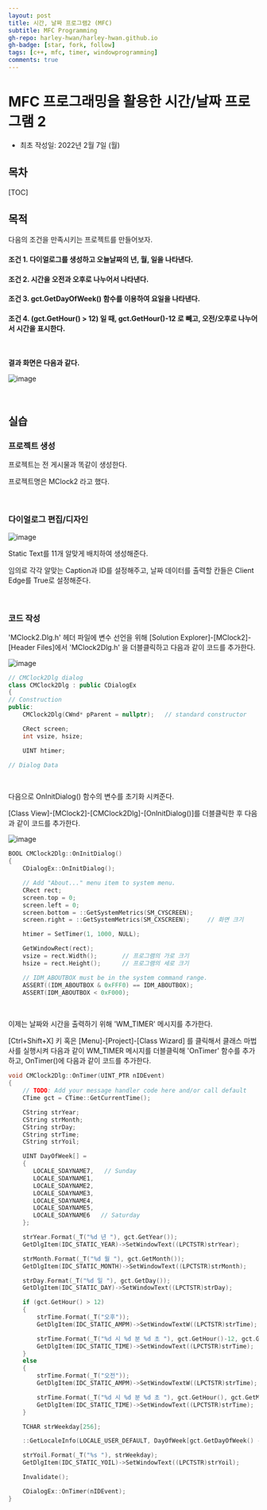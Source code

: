 ```yaml
---
layout: post
title: 시간, 날짜 프로그램2 (MFC)
subtitle: MFC Programming
gh-repo: harley-hwan/harley-hwan.github.io
gh-badge: [star, fork, follow]
tags: [c++, mfc, timer, windowprogramming]
comments: true
---
```


# MFC 프로그래밍을 활용한 시간/날짜 프로그램 2

- 최초 작성일: 2022년 2월 7일 (월)


## 목차

[TOC]

## 목적

다음의 조건을 만족시키는 프로젝트를 만들어보자.

#### 조건 1. 다이얼로그를 생성하고 오늘날짜의 년, 월, 일을 나타낸다.

#### 조건 2. 시간을 오전과 오후로 나누어서 나타낸다.

#### 조건 3. gct.GetDayOfWeek() 함수를 이용하여 요일을 나타낸다.

#### 조건 4. (gct.GetHour() > 12) 일 때, gct.GetHour()-12 로 빼고, 오전/오후로 나누어서 시간을 표시한다.

<br/>

<b>결과 화면은 다음과 같다.</b>

![image](https://user-images.githubusercontent.com/68185569/152734174-cf7b3c1d-5b58-4d35-91ae-f6c6e2a83230.png)

<br/>

## 실습

### 프로젝트 생성

프로젝트는 전 게시물과 똑같이 생성한다.

프로젝트명은 MClock2 라고 했다.

<br/>

### 다이얼로그 편집/디자인

![image](https://user-images.githubusercontent.com/68185569/152734507-2cab5c9d-7709-4fd8-86da-c77042ca568a.png)

Static Text를 11개 알맞게 배치하여 생성해준다. 

임의로 각각 알맞는 Caption과 ID를 설정해주고, 날짜 데이터를 출력할 칸들은 Client Edge를 True로 설정해준다.

<br/>

### 코드 작성

'MClock2.Dlg.h' 헤더 파일에 변수 선언을 위해 [Solution Explorer]-[MClock2]-[Header Files]에서 'MClock2Dlg.h' 을 더블클릭하고 다음과 같이 코드를 추가한다.

![image](https://user-images.githubusercontent.com/68185569/152735010-8171480e-1d46-467a-80bf-25f198c17e0c.png)

```c++
// CMClock2Dlg dialog
class CMClock2Dlg : public CDialogEx
{
// Construction
public:
	CMClock2Dlg(CWnd* pParent = nullptr);	// standard constructor

	CRect screen;
	int vsize, hsize;

	UINT htimer;

// Dialog Data
```

<br/>

다음으로 OnInitDialog() 함수의 변수를 초기화 시켜준다.

[Class View]-[MClock2]-[CMClock2Dlg]-[OnInitDialog()]를 더블클릭한 후 다음과 같이 코드를 추가한다.

![image](https://user-images.githubusercontent.com/68185569/152735134-267c3704-aede-41bc-81e6-9a5183134635.png)

```c++
BOOL CMClock2Dlg::OnInitDialog()
{
	CDialogEx::OnInitDialog();

	// Add "About..." menu item to system menu.
	CRect rect;
	screen.top = 0;
	screen.left = 0;
	screen.bottom = ::GetSystemMetrics(SM_CYSCREEN);
	screen.right = ::GetSystemMetrics(SM_CXSCREEN);		// 화면 크기

	htimer = SetTimer(1, 1000, NULL);

	GetWindowRect(rect);
	vsize = rect.Width();		// 프로그램의 가로 크기
	hsize = rect.Height();		// 프로그램의 세로 크기

	// IDM_ABOUTBOX must be in the system command range.
	ASSERT((IDM_ABOUTBOX & 0xFFF0) == IDM_ABOUTBOX);
	ASSERT(IDM_ABOUTBOX < 0xF000);
```

<br/>

이제는 날짜와 시간을 출력하기 위해 'WM_TIMER' 메시지를 추가한다.

[Ctrl+Shift+X] 키 혹은 [Menu]-[Project]-[Class Wizard] 를 클릭해서 클래스 마법사를 실행시켜 다음과 같이 WM_TIMER 메시지를 더블클릭해 'OnTimer' 함수를 추가하고, OnTimer()에 다음과 같이 코드를 추가한다.


```c++
void CMClock2Dlg::OnTimer(UINT_PTR nIDEvent)
{
	// TODO: Add your message handler code here and/or call default
	CTime gct = CTime::GetCurrentTime();

	CString strYear;
	CString strMonth;
	CString strDay;
	CString strTime;
	CString strYoil;

	UINT DayOfWeek[] =
	{
	   LOCALE_SDAYNAME7,   // Sunday
	   LOCALE_SDAYNAME1,
	   LOCALE_SDAYNAME2,
	   LOCALE_SDAYNAME3,
	   LOCALE_SDAYNAME4,
	   LOCALE_SDAYNAME5,
	   LOCALE_SDAYNAME6   // Saturday
	};

	strYear.Format(_T("%d 년 "), gct.GetYear());
	GetDlgItem(IDC_STATIC_YEAR)->SetWindowText((LPCTSTR)strYear);

	strMonth.Format(_T("%d 월 "), gct.GetMonth());
	GetDlgItem(IDC_STATIC_MONTH)->SetWindowText((LPCTSTR)strMonth);

	strDay.Format(_T("%d 일 "), gct.GetDay());
	GetDlgItem(IDC_STATIC_DAY)->SetWindowText((LPCTSTR)strDay);

	if (gct.GetHour() > 12) 
	{
		strTime.Format(_T("오후"));
		GetDlgItem(IDC_STATIC_AMPM)->SetWindowTextW((LPCTSTR)strTime);

		strTime.Format(_T("%d 시 %d 분 %d 초 "), gct.GetHour()-12, gct.GetMinute(), gct.GetSecond());
		GetDlgItem(IDC_STATIC_TIME)->SetWindowText((LPCTSTR)strTime);
	}
	else
	{
		strTime.Format(_T("오전"));
		GetDlgItem(IDC_STATIC_AMPM)->SetWindowTextW((LPCTSTR)strTime);

		strTime.Format(_T("%d 시 %d 분 %d 초 "), gct.GetHour(), gct.GetMinute(), gct.GetSecond());
		GetDlgItem(IDC_STATIC_TIME)->SetWindowText((LPCTSTR)strTime);
	}

	TCHAR strWeekday[256];

	::GetLocaleInfo(LOCALE_USER_DEFAULT, DayOfWeek[gct.GetDayOfWeek() - 1], strWeekday, sizeof(strWeekday));

	strYoil.Format(_T("%s "), strWeekday);
	GetDlgItem(IDC_STATIC_YOIL)->SetWindowText((LPCTSTR)strYoil);

	Invalidate();

	CDialogEx::OnTimer(nIDEvent);
}

```
<br/>

